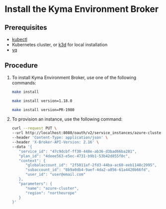 # Install the Kyma Environment Broker

## Prerequisites

* [kubectl](https://kubernetes.io/docs/tasks/tools/install-kubectl/)
* Kubernetes cluster, or [k3d](https://k3d.io) for local installation
* [yq](https://github.com/mikefarah/yq)

## Procedure

1. To install Kyma Environment Broker, use one of the following commands:

    ```bash
    make install
    ```

    ```bash
    make install version=1.18.0
    ```

    ```bash
    make install version=PR-1980
    ```

2. To provision an instance, use the following command:

   ```bash
   curl --request PUT \
   --url http://localhost:8080/oauth/v2/service_instances/azure-cluster \
   --header 'Content-Type: application/json' \
   --header 'X-Broker-API-Version: 2.16' \
   --data '{
      "service_id": "47c9dcbf-ff30-448e-ab36-d3bad66ba281",
      "plan_id": "4deee563-e5ec-4731-b9b1-53b42d855f0c",
      "context": {
         "globalaccount_id": "2f5011af-2fd3-44ba-ac60-eeb1148c2995",
         "subaccount_id": "8b9a0db4-9aef-4da2-a856-61a4420b66fd",
         "user_id": "user@email.com"
      },
      "parameters": {
         "name": "azure-cluster",
         "region": "northeurope"
      }
   }'
   ```
